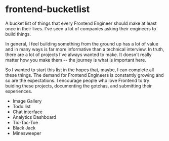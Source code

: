 # frontend-bucketlist
A bucket list of things that every Frontend Engineer should make at least once in their lives. I've seen a lot of companies asking their engineers to build things.

In general, I feel building something from the ground up has a lot of value and in many ways is far more informative than a technical interview. In truth, there are a lot of projects I've always wanted to make. It doesn't really matter how you make them -- the journey is what is important here.

So I wanted to start this list in the hopes that, maybe, I can complete all these things. The demand for Frontend Engineers is constantly growing and so are the expectations. I encourage people who love Frontend to try buiding these projects, documenting the gotchas, and submitting their experiences.

* Image Gallery
* Todo list
* Chat interface
* Analytics Dashboard
* Tic-Tac-Toe
* Black Jack
* Minesweeper
